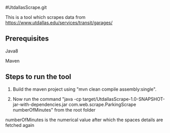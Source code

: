 #UtdallasScrape.git

This is a tool which scrapes data from https://www.utdallas.edu/services/transit/garages/

## Prerequisites
Java8

Maven

## Steps to run the tool

1) Build the maven project using "mvn clean compile assembly:single".

2) Now run the command "java -cp target/UtdallasScrape-1.0-SNAPSHOT-jar-with-dependencies.jar com.web.scrape.ParkingScrape numberOfMinutes" from the root folder

numberOfMinutes is the numerical value after which the spaces details are fetched again

